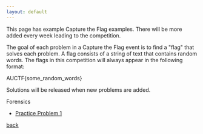```yaml
---
layout: default
---
```


This page has example Capture the Flag examples.  There will be more added every week leading to the competition.


The goal of each problem in a Capture the Flag event is to find a "flag" that solves each problem.  A flag consists of a string of text that contains random words.  The flags in this competition will always appear in the following format:

AUCTF{some_random_words}


Solutions will be released when new problems are added.


Forensics

- [Practice Problem 1](./practice-1)



[back](./)
